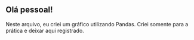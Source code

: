 ## Olá pessoal!
Neste arquivo, eu criei um gráfico utilizando Pandas. 
Criei somente para a prática e deixar aqui registrado.
